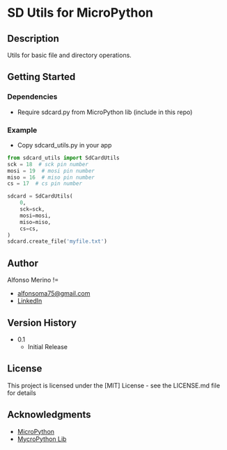 # SD Utils for MicroPython


## Description

Utils for basic file and directory operations.

## Getting Started

### Dependencies

* Require sdcard.py from MicroPython lib (include in this repo)

### Example

* Copy sdcard_utils.py in your app
```python
from sdcard_utils import SdCardUtils
sck = 18  # sck pin number
mosi = 19  # mosi pin number
miso = 16  # miso pin number
cs = 17  # cs pin number

sdcard = SdCardUtils(
    0,
    sck=sck,
    mosi=mosi,
    miso=miso,
    cs=cs,
)
sdcard.create_file('myfile.txt')
```

## Author

Alfonso Merino !=
* [alfonsoma75@gmail.com](mailto:alfonsoma75@gmail.com)
* [LinkedIn](https://www.linkedin.com/in/alfonsomerino/)

## Version History

* 0.1
    * Initial Release

## License

This project is licensed under the [MIT] License - see the LICENSE.md file for details

## Acknowledgments

* [MicroPython](https://github.com/micropython/micropython)
* [MycroPython Lib](https://github.com/micropython/micropython-lib)
